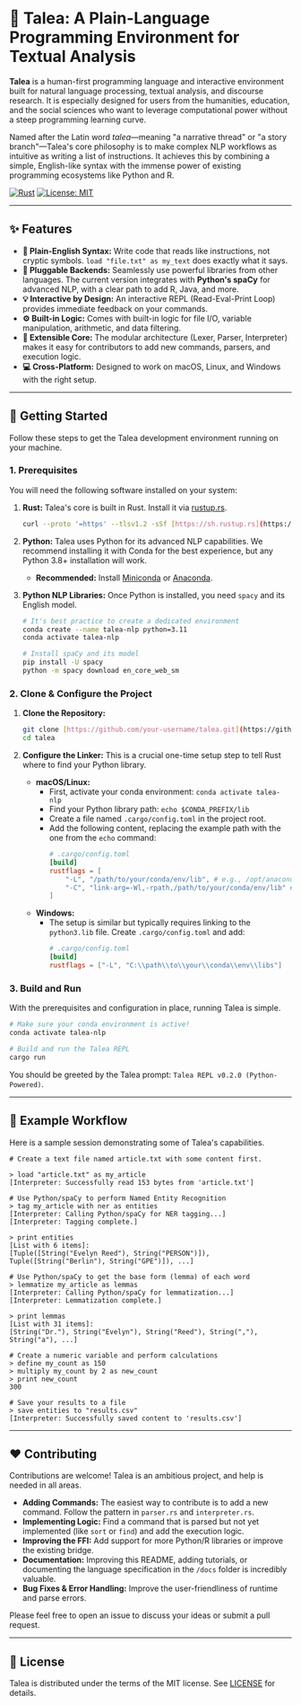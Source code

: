 
# 🌿 Talea: A Plain-Language Programming Environment for Textual Analysis

**Talea** is a human-first programming language and interactive environment built for natural language processing, textual analysis, and discourse research. It is especially designed for users from the humanities, education, and the social sciences who want to leverage computational power without a steep programming learning curve.

Named after the Latin word *talea*—meaning "a narrative thread" or "a story branch"—Talea's core philosophy is to make complex NLP workflows as intuitive as writing a list of instructions. It achieves this by combining a simple, English-like syntax with the immense power of existing programming ecosystems like Python and R.

[![Rust](https://github.com/your-username/talea/actions/workflows/rust.yml/badge.svg)](https://github.com/your-username/talea/actions/workflows/rust.yml)
[![License: MIT](https://img.shields.io/badge/License-MIT-yellow.svg)](https://opensource.org/licenses/MIT)

---

## ✨ Features

* **📝 Plain-English Syntax:** Write code that reads like instructions, not cryptic symbols. `load "file.txt" as my_text` does exactly what it says.
* **🔌 Pluggable Backends:** Seamlessly use powerful libraries from other languages. The current version integrates with **Python's spaCy** for advanced NLP, with a clear path to add R, Java, and more.
* **💡 Interactive by Design:** An interactive REPL (Read-Eval-Print Loop) provides immediate feedback on your commands.
* **⚙️ Built-in Logic:** Comes with built-in logic for file I/O, variable manipulation, arithmetic, and data filtering.
* **🌱 Extensible Core:** The modular architecture (Lexer, Parser, Interpreter) makes it easy for contributors to add new commands, parsers, and execution logic.
* **💻 Cross-Platform:** Designed to work on macOS, Linux, and Windows with the right setup.

---

## 🚀 Getting Started

Follow these steps to get the Talea development environment running on your machine.

### 1. Prerequisites

You will need the following software installed on your system:

1.  **Rust:** Talea's core is built in Rust. Install it via [rustup.rs](https://rustup.rs/).
    ```bash
    curl --proto '=https' --tlsv1.2 -sSf [https://sh.rustup.rs](https://sh.rustup.rs) | sh
    ```
2.  **Python:** Talea uses Python for its advanced NLP capabilities. We recommend installing it with Conda for the best experience, but any Python 3.8+ installation will work.
    * **Recommended:** Install [Miniconda](https://docs.conda.io/projects/miniconda/en/latest/) or [Anaconda](https://www.anaconda.com/download).

3.  **Python NLP Libraries:** Once Python is installed, you need `spacy` and its English model.
    ```bash
    # It's best practice to create a dedicated environment
    conda create --name talea-nlp python=3.11
    conda activate talea-nlp

    # Install spaCy and its model
    pip install -U spacy
    python -m spacy download en_core_web_sm
    ```

### 2. Clone & Configure the Project

1.  **Clone the Repository:**
    ```bash
    git clone [https://github.com/your-username/talea.git](https://github.com/your-username/talea.git)
    cd talea
    ```

2.  **Configure the Linker:** This is a crucial one-time setup step to tell Rust where to find your Python library.
    * **macOS/Linux:**
        * First, activate your conda environment: `conda activate talea-nlp`
        * Find your Python library path: `echo $CONDA_PREFIX/lib`
        * Create a file named `.cargo/config.toml` in the project root.
        * Add the following content, replacing the example path with the one from the `echo` command:
            ```toml
            # .cargo/config.toml
            [build]
            rustflags = [
                "-L", "/path/to/your/conda/env/lib", # e.g., /opt/anaconda3/envs/talea-nlp/lib
                "-C", "link-arg=-Wl,-rpath,/path/to/your/conda/env/lib" # Add this line for macOS/Linux
            ]
            ```
    * **Windows:**
        * The setup is similar but typically requires linking to the `python3.lib` file. Create `.cargo/config.toml` and add:
            ```toml
            # .cargo/config.toml
            [build]
            rustflags = ["-L", "C:\\path\\to\\your\\conda\\env\\libs"]
            ```

### 3. Build and Run

With the prerequisites and configuration in place, running Talea is simple.

```bash
# Make sure your conda environment is active!
conda activate talea-nlp

# Build and run the Talea REPL
cargo run
````

You should be greeted by the Talea prompt: `Talea REPL v0.2.0 (Python-Powered)`.

-----

## 📖 Example Workflow

Here is a sample session demonstrating some of Talea's capabilities.

```talea
# Create a text file named article.txt with some content first.

> load "article.txt" as my_article
[Interpreter: Successfully read 153 bytes from 'article.txt']

# Use Python/spaCy to perform Named Entity Recognition
> tag my_article with ner as entities
[Interpreter: Calling Python/spaCy for NER tagging...]
[Interpreter: Tagging complete.]

> print entities
[List with 6 items]:
[Tuple([String("Evelyn Reed"), String("PERSON")]), Tuple([String("Berlin"), String("GPE")]), ...]

# Use Python/spaCy to get the base form (lemma) of each word
> lemmatize my_article as lemmas
[Interpreter: Calling Python/spaCy for lemmatization...]
[Interpreter: Lemmatization complete.]

> print lemmas
[List with 31 items]:
[String("Dr."), String("Evelyn"), String("Reed"), String(","), String("a"), ...]

# Create a numeric variable and perform calculations
> define my_count as 150
> multiply my_count by 2 as new_count
> print new_count
300

# Save your results to a file
> save entities to "results.csv"
[Interpreter: Successfully saved content to 'results.csv']
```

-----

## ❤️ Contributing

Contributions are welcome\! Talea is an ambitious project, and help is needed in all areas.

  * **Adding Commands:** The easiest way to contribute is to add a new command. Follow the pattern in `parser.rs` and `interpreter.rs`.
  * **Implementing Logic:** Find a command that is parsed but not yet implemented (like `sort` or `find`) and add the execution logic.
  * **Improving the FFI:** Add support for more Python/R libraries or improve the existing bridge.
  * **Documentation:** Improving this README, adding tutorials, or documenting the language specification in the `/docs` folder is incredibly valuable.
  * **Bug Fixes & Error Handling:** Improve the user-friendliness of runtime and parse errors.

Please feel free to open an issue to discuss your ideas or submit a pull request.

-----

## 📜 License

Talea is distributed under the terms of the MIT license. See [LICENSE](LICENSE.md) for details.


